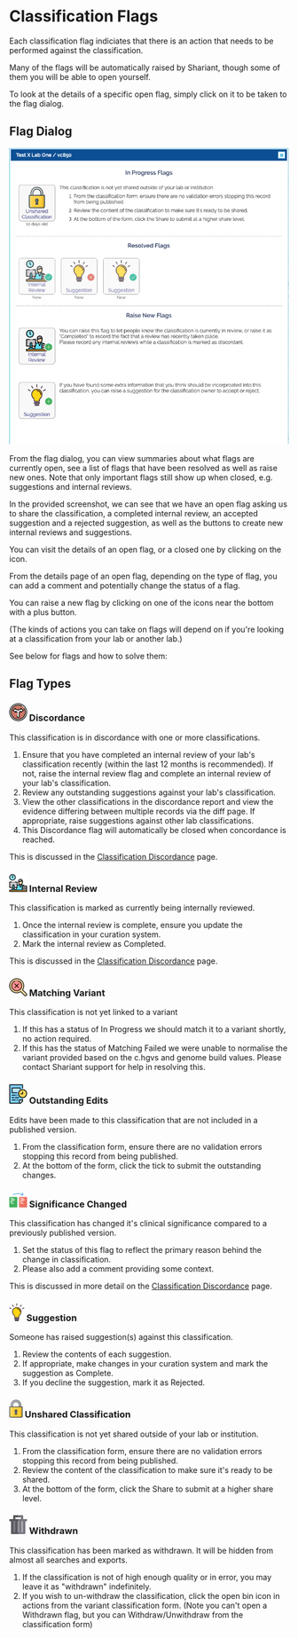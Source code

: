 # Classification Flags

Each classification flag indiciates that there is an action that needs to be performed against the classification.

Many of the flags will be automatically raised by Shariant, though some of them you will be able to open yourself.

To look at the details of a specific open flag, simply click on it to be taken to the flag dialog.

## Flag Dialog

![](images/flag_dialog.png)

From the flag dialog, you can view summaries about what flags are currently open, see a list of flags that have been resolved as well as raise new ones.
Note that only important flags still show up when closed, e.g. suggestions and internal reviews.

In the provided screenshot, we can see that we have an open flag asking us to share the classification, a completed internal review, an accepted suggestion and a rejected suggestion, as well as the buttons to create new internal reviews and suggestions.

You can visit the details of an open flag, or a closed one by clicking on the icon.

From the details page of an open flag, depending on the type of flag, you can add a comment and potentially change the status of a flag.

You can raise a new flag by clicking on one of the icons near the bottom with a plus button.

(The kinds of actions you can take on flags will depend on if you're looking at a classification from your lab or another lab.)

See below for flags and how to solve them:

## Flag Types

### ![](images/discordance.png) Discordance
This classification is in discordance with one or more classifications.
1. Ensure that you have completed an internal review of your lab's classification recently (within the last 12 months is recommended). If not, raise the internal review flag and complete an internal review of your lab's classification.
2. Review any outstanding suggestions against your lab's classification.
3. View the other classifications in the discordance report and view the evidence differing between multiple records via the diff page. If appropriate, raise suggestions against other lab classifications.
4. This Discordance flag will automatically be closed when concordance is reached.

This is discussed in the [Classification Discordance](classification_discordance) page.

### ![](images/work.png) Internal Review
This classification is marked as currently being internally reviewed.
1. Once the internal review is complete, ensure you update the classification in your curation system.
2. Mark the internal review as Completed.

This is discussed in the [Classification Discordance](classification_discordance) page.

### ![](images/not-found.png) Matching Variant
This classification is not yet linked to a variant
1. If this has a status of In Progress we should match it to a variant shortly, no action required.
2. If this has the status of Matching Failed we were unable to normalise the variant provided based on the c.hgvs and genome build values. Please contact Shariant support for help in resolving this.

### ![](images/outstanding_edits.png) Outstanding Edits
Edits have been made to this classification that are not included in a published version.
1. From the classification form, ensure there are no validation errors stopping this record from being published.
2. At the bottom of the form, click the tick to submit the outstanding changes.

### ![](images/exchange.png) Significance Changed
This classification has changed it's clinical significance compared to a previously published version.
1. Set the status of this flag to reflect the primary reason behind the change in classification.
2. Please also add a comment providing some context.

This is discussed in more detail on the [Classification Discordance](classification_discordance) page.

### ![](images/lightbulb.png) Suggestion
Someone has raised suggestion(s) against this classification.
1. Review the contents of each suggestion.
2. If appropriate, make changes in your curation system and mark the suggestion as Complete.
3. If you decline the suggestion, mark it as Rejected.

### ![](images/lock.png) Unshared Classification
This classification is not yet shared outside of your lab or institution.
1. From the classification form, ensure there are no validation errors stopping this record from being published.
2. Review the content of the classification to make sure it's ready to be shared.
3. At the bottom of the form, click the Share to submit at a higher share level.

### ![](images/trash.png) Withdrawn
This classification has been marked as withdrawn. It will be hidden from almost all searches and exports.
1. If the classification is not of high enough quality or in error, you may leave it as "withdrawn" indefinitely.
2. If you wish to un-withdraw the classification, click the open bin icon in actions from the variant classification form.
(Note you can't open a Withdrawn flag, but you can Withdraw/Unwithdraw from the classification form)
